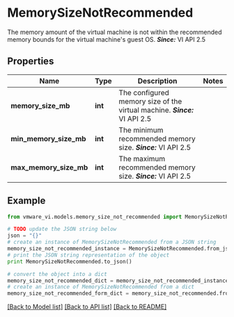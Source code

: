 # MemorySizeNotRecommended

The memory amount of the virtual machine is not within the recommended memory bounds for the virtual machine's guest OS.  ***Since:*** VI API 2.5 

## Properties
Name | Type | Description | Notes
------------ | ------------- | ------------- | -------------
**memory_size_mb** | **int** | The configured memory size of the virtual machine.  ***Since:*** VI API 2.5  | 
**min_memory_size_mb** | **int** | The minimum recommended memory size.  ***Since:*** VI API 2.5  | 
**max_memory_size_mb** | **int** | The maximum recommended memory size.  ***Since:*** VI API 2.5  | 

## Example

```python
from vmware_vi.models.memory_size_not_recommended import MemorySizeNotRecommended

# TODO update the JSON string below
json = "{}"
# create an instance of MemorySizeNotRecommended from a JSON string
memory_size_not_recommended_instance = MemorySizeNotRecommended.from_json(json)
# print the JSON string representation of the object
print MemorySizeNotRecommended.to_json()

# convert the object into a dict
memory_size_not_recommended_dict = memory_size_not_recommended_instance.to_dict()
# create an instance of MemorySizeNotRecommended from a dict
memory_size_not_recommended_form_dict = memory_size_not_recommended.from_dict(memory_size_not_recommended_dict)
```
[[Back to Model list]](../README.md#documentation-for-models) [[Back to API list]](../README.md#documentation-for-api-endpoints) [[Back to README]](../README.md)


